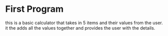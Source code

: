 # First Program
this is a basic calculator that takes in 5 items and their values from the user. it the adds all the values together and provides the user with the details.
